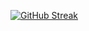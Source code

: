 [![GitHub Streak](https://streak-stats.demolab.com?user=kacppian&theme=highcontrast&hide_border=true&date_format=M%20j%5B%2C%20Y%5D)](https://git.io/streak-stats)
